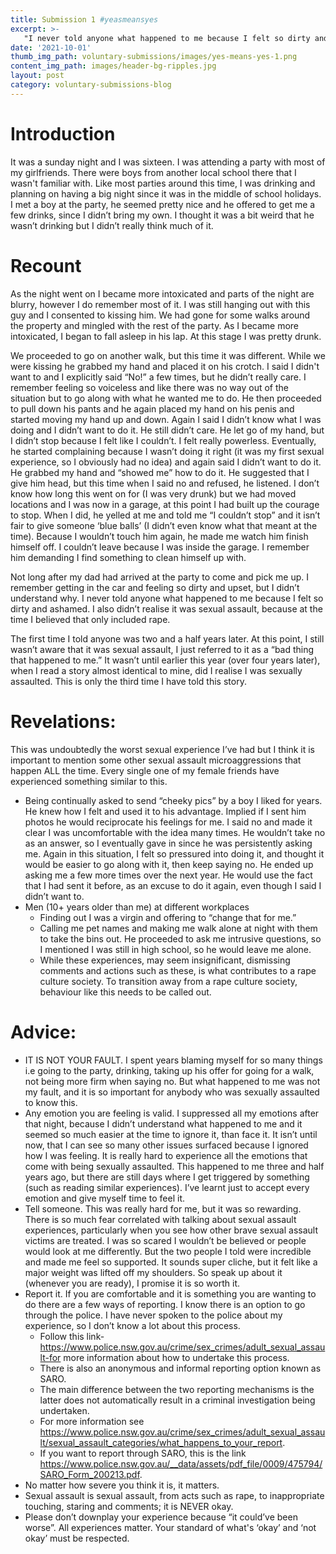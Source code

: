 ```yaml
---
title: Submission 1 #yeasmeansyes
excerpt: >-
   "I never told anyone what happened to me because I felt so dirty and ashamed." 
date: '2021-10-01'
thumb_img_path: voluntary-submissions/images/yes-means-yes-1.png
content_img_path: images/header-bg-ripples.jpg
layout: post
category: voluntary-submissions-blog
---
```


# Introduction

It was a sunday night and I was sixteen. I was attending a party with most of my girlfriends. There were boys from another local school there that I wasn't familiar with. Like most parties around this time, I was drinking and planning on having a big night since it was in the middle of school holidays. I met a boy at the party, he seemed pretty nice and he offered to get me a few drinks, since I didn’t bring my own. I thought it was a bit weird that he wasn’t drinking but I didn’t really think much of it. 

# Recount

As the night went on I became more intoxicated and parts of the night are blurry, however I do remember most of it. I was still hanging out with this guy and I consented to kissing him. We had gone for some walks around the property and mingled with the rest of the party. As I became more intoxicated, I began to fall asleep in his lap. At this stage I was pretty drunk.

We proceeded to go on another walk, but this time it was different. While we were kissing he grabbed my hand and placed it on his crotch. I said I didn't want to and I explicitly said “No!” a few times, but he didn’t really care. I remember feeling so voiceless and like there was no way out of the situation but to go along with what he wanted me to do. He then proceeded to pull down his pants and he again placed my hand on his penis and started moving my hand up and down. Again I said I didn’t know what I was doing and I didn’t want to do it. He still didn’t care. He let go of my hand, but I didn’t stop because I felt like I couldn’t. I felt really powerless. Eventually, he started complaining because I wasn’t doing it right (it was my first sexual experience, so I obviously had no idea) and again said I didn’t want to do it. He grabbed my hand and “showed me” how to do it. He suggested that I give him head, but this time when I said no and refused, he listened. I don’t know how long this went on for (I was very drunk) but we had moved locations and I was now in a garage, at this point I had built up the courage to stop. When I did, he yelled at me and told me “I couldn’t stop” and it isn’t fair to give someone ‘blue balls’ (I didn’t even know what that meant at the time). Because I wouldn’t touch him again, he made me watch him finish himself off. I couldn’t leave because I was inside the garage. I remember him demanding I find something to clean himself up with. 

Not long after my dad had arrived at the party to come and pick me up. I remember getting in the car and feeling so dirty and upset, but I didn’t understand why. I never told anyone what happened to me because I felt so dirty and ashamed. I also didn’t realise it was sexual assault, because at the time I believed that only included rape. 

The first time I told anyone was two and a half years later. At this point, I still wasn’t aware that it was sexual assault, I just referred to it as a “bad thing that happened to me.” It wasn’t until earlier this year (over four years later), when I read a story almost identical to mine, did I realise I was sexually assaulted. This is only the third time I have told this story. 


# Revelations:

This was undoubtedly the worst sexual experience I’ve had but I think it is important to mention some other sexual assault microaggressions that happen ALL the time. Every single one of my female friends have experienced something similar to this. 

+ Being continually asked to send “cheeky pics” by a boy I liked for years. He knew how I felt and used it to his advantage. Implied if I sent him photos he would reciprocate his feelings for me. I said no and made it clear I was uncomfortable with the idea many times. He wouldn’t take no as an answer, so I eventually gave in since he was persistently asking me. Again in this situation, I felt so pressured into doing it, and thought it would be easier to go along with it, then keep saying no. He ended up asking me a few more times over the next year. He would use the fact that I had sent it before, as an excuse to do it again, even though I said I didn’t want to. 
+ Men (10+ years older than me) at different workplaces
	+ Finding out I was a virgin and offering to “change that for me.”
	+ Calling me pet names and making me walk alone at night with them to take the bins out. He proceeded to ask me intrusive questions, so I mentioned I was still in high school, so he would leave me alone. 
	+ While these experiences, may seem insignificant, dismissing comments and actions such as these, is what contributes to a rape culture society. To transition away from a rape culture society, behaviour like this needs to be called out. 


# Advice:

+ IT IS NOT YOUR FAULT. I spent years blaming myself for so many things i.e going to the party, drinking, taking up his offer for going for a walk, not being more firm when saying no. But what happened to me was not my fault, and it is so important for anybody who was sexually assaulted to know this. 
+ Any emotion you are feeling is valid. I suppressed all my emotions after that night, because I didn’t understand what happened to me and it seemed so much easier at the time to ignore it, than face it. It isn’t until now, that I can see so many other issues surfaced because I ignored how I was feeling. It is really hard to experience all the emotions that come with being sexually assaulted. This happened to me three and half years ago, but there are still days where I get triggered by something (such as reading similar experiences). I’ve learnt just to accept every emotion and give myself time to feel it. 
+ Tell someone. This was really hard for me, but it was so rewarding. There is so much fear correlated with talking about sexual assault experiences, particularly when you see how other brave sexual assault victims are treated. I was so scared I wouldn’t be believed or people would look at me differently. But the two people I told were incredible and made me feel so supported. It sounds super cliche, but it felt like a major weight was lifted off my shoulders. So speak up about it (whenever you are ready), I promise it is so worth it.  
+ Report it. If you are comfortable and it is something you are wanting to do there are a few ways of reporting. I know there is an option to go through the police. I have never spoken to the police about my experience, so I don’t know a lot about this process. 
	+ Follow this link- https://www.police.nsw.gov.au/crime/sex_crimes/adult_sexual_assault-for more information about how to undertake this process. 
	+ There is also an anonymous and informal reporting option known as SARO. 
	+ The main difference between the two reporting mechanisms is the latter does not automatically result in a criminal investigation being undertaken. 
	+ For more information see https://www.police.nsw.gov.au/crime/sex_crimes/adult_sexual_assault/sexual_assault_categories/what_happens_to_your_report. 
	+ If you want to report through SARO, this is the link https://www.police.nsw.gov.au/__data/assets/pdf_file/0009/475794/SARO_Form_200213.pdf. 
+ No matter how severe you think it is, it matters. 
+ Sexual assault is sexual assault, from acts such as rape, to inappropriate touching, staring and comments; it is NEVER okay. 
+ Please don’t downplay your experience because “it could’ve been worse”. All experiences matter. Your standard of what's ‘okay’ and ‘not okay’ must be respected.

